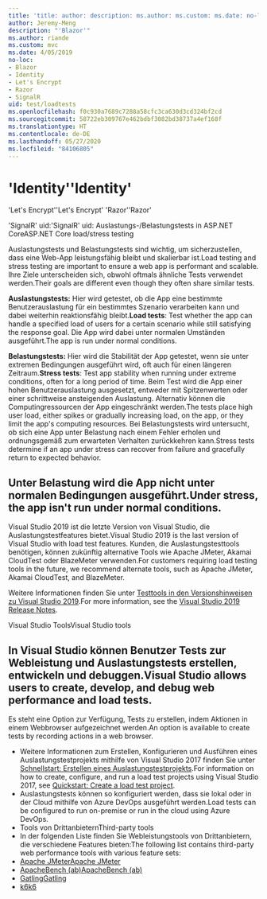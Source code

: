 ```yaml
---
title: 'title: author: description: ms.author: ms.custom: ms.date: no-loc:'
author: Jeremy-Meng
description: "'Blazor'"
ms.author: riande
ms.custom: mvc
ms.date: 4/05/2019
no-loc:
- Blazor
- Identity
- Let's Encrypt
- Razor
- SignalR
uid: test/loadtests
ms.openlocfilehash: f0c930a7689c7288a58cfc3ca630d3cd324bf2cd
ms.sourcegitcommit: 58722eb309767e462bdbf3082bd38737a4ef168f
ms.translationtype: HT
ms.contentlocale: de-DE
ms.lasthandoff: 05/27/2020
ms.locfileid: "84106805"
---
```

# <a name="aspnet-core-loadstress-testing"></a><span data-ttu-id="a20c4-103">'Identity'</span><span class="sxs-lookup"><span data-stu-id="a20c4-103">'Identity'</span></span>

<span data-ttu-id="a20c4-104">'Let's Encrypt'</span><span class="sxs-lookup"><span data-stu-id="a20c4-104">'Let's Encrypt'</span></span> <span data-ttu-id="a20c4-105">'Razor'</span><span class="sxs-lookup"><span data-stu-id="a20c4-105">'Razor'</span></span>

<span data-ttu-id="a20c4-106">'SignalR' uid:</span><span class="sxs-lookup"><span data-stu-id="a20c4-106">'SignalR' uid:</span></span> <span data-ttu-id="a20c4-107">Auslastungs-/Belastungstests in ASP.NET Core</span><span class="sxs-lookup"><span data-stu-id="a20c4-107">ASP.NET Core load/stress testing</span></span>

<span data-ttu-id="a20c4-108">Auslastungstests und Belastungstests sind wichtig, um sicherzustellen, dass eine Web-App leistungsfähig bleibt und skalierbar ist.</span><span class="sxs-lookup"><span data-stu-id="a20c4-108">Load testing and stress testing are important to ensure a web app is performant and scalable.</span></span> <span data-ttu-id="a20c4-109">Ihre Ziele unterscheiden sich, obwohl oftmals ähnliche Tests verwendet werden.</span><span class="sxs-lookup"><span data-stu-id="a20c4-109">Their goals are different even though they often share similar tests.</span></span>

<span data-ttu-id="a20c4-110">**Auslastungstests:** Hier wird getestet, ob die App eine bestimmte Benutzerauslastung für ein bestimmtes Szenario verarbeiten kann und dabei weiterhin reaktionsfähig bleibt.</span><span class="sxs-lookup"><span data-stu-id="a20c4-110">**Load tests**: Test whether the app can handle a specified load of users for a certain scenario while still satisfying the response goal.</span></span> <span data-ttu-id="a20c4-111">Die App wird dabei unter normalen Umständen ausgeführt.</span><span class="sxs-lookup"><span data-stu-id="a20c4-111">The app is run under normal conditions.</span></span>

<span data-ttu-id="a20c4-112">**Belastungstests:** Hier wird die Stabilität der App getestet, wenn sie unter extremen Bedingungen ausgeführt wird, oft auch für einen längeren Zeitraum.</span><span class="sxs-lookup"><span data-stu-id="a20c4-112">**Stress tests**: Test app stability when running under extreme conditions, often for a long period of time.</span></span> <span data-ttu-id="a20c4-113">Beim Test wird die App einer hohen Benutzerauslastung ausgesetzt, entweder mit Spitzenwerten oder einer schrittweise ansteigenden Auslastung. Alternativ können die Computingressourcen der App eingeschränkt werden.</span><span class="sxs-lookup"><span data-stu-id="a20c4-113">The tests place high user load, either spikes or gradually increasing load, on the app, or they limit the app's computing resources.</span></span> <span data-ttu-id="a20c4-114">Bei Belastungstests wird untersucht, ob sich eine App unter Belastung nach einem Fehler erholen und ordnungsgemäß zum erwarteten Verhalten zurückkehren kann.</span><span class="sxs-lookup"><span data-stu-id="a20c4-114">Stress tests determine if an app under stress can recover from failure and gracefully return to expected behavior.</span></span>

## <a name="visual-studio-tools"></a><span data-ttu-id="a20c4-115">Unter Belastung wird die App nicht unter normalen Bedingungen ausgeführt.</span><span class="sxs-lookup"><span data-stu-id="a20c4-115">Under stress, the app isn't run under normal conditions.</span></span>

<span data-ttu-id="a20c4-116">Visual Studio 2019 ist die letzte Version von Visual Studio, die Auslastungstestfeatures bietet.</span><span class="sxs-lookup"><span data-stu-id="a20c4-116">Visual Studio 2019 is the last version of Visual Studio with load test features.</span></span> <span data-ttu-id="a20c4-117">Kunden, die Auslastungstesttools benötigen, können zukünftig alternative Tools wie Apache JMeter, Akamai CloudTest oder BlazeMeter verwenden.</span><span class="sxs-lookup"><span data-stu-id="a20c4-117">For customers requiring load testing tools in the future, we recommend alternate tools, such as Apache JMeter, Akamai CloudTest, and BlazeMeter.</span></span>

<span data-ttu-id="a20c4-118">Weitere Informationen finden Sie unter [Testtools in den Versionshinweisen zu Visual Studio 2019](/visualstudio/releases/2019/release-notes-v16.0#test-tools).</span><span class="sxs-lookup"><span data-stu-id="a20c4-118">For more information, see the [Visual Studio 2019 Release Notes](/visualstudio/releases/2019/release-notes-v16.0#test-tools).</span></span>

<span data-ttu-id="a20c4-119">Visual Studio Tools</span><span class="sxs-lookup"><span data-stu-id="a20c4-119">Visual Studio tools</span></span>

## <a name="third-party-tools"></a><span data-ttu-id="a20c4-120">In Visual Studio können Benutzer Tests zur Webleistung und Auslastungstests erstellen, entwickeln und debuggen.</span><span class="sxs-lookup"><span data-stu-id="a20c4-120">Visual Studio allows users to create, develop, and debug web performance and load tests.</span></span>

<span data-ttu-id="a20c4-121">Es steht eine Option zur Verfügung, Tests zu erstellen, indem Aktionen in einem Webbrowser aufgezeichnet werden.</span><span class="sxs-lookup"><span data-stu-id="a20c4-121">An option is available to create tests by recording actions in a web browser.</span></span>

* <span data-ttu-id="a20c4-122">Weitere Informationen zum Erstellen, Konfigurieren und Ausführen eines Auslastungstestprojekts mithilfe von Visual Studio 2017 finden Sie unter [Schnellstart: Erstellen eines Auslastungstestprojekts](/visualstudio/test/quickstart-create-a-load-test-project?view=vs-2017).</span><span class="sxs-lookup"><span data-stu-id="a20c4-122">For information on how to create, configure, and run a load test projects using Visual Studio 2017, see [Quickstart: Create a load test project](/visualstudio/test/quickstart-create-a-load-test-project?view=vs-2017).</span></span>
* <span data-ttu-id="a20c4-123">Auslastungstests können so konfiguriert werden, dass sie lokal oder in der Cloud mithilfe von Azure DevOps ausgeführt werden.</span><span class="sxs-lookup"><span data-stu-id="a20c4-123">Load tests can be configured to run on-premise or run in the cloud using Azure DevOps.</span></span>
* <span data-ttu-id="a20c4-124">Tools von Drittanbietern</span><span class="sxs-lookup"><span data-stu-id="a20c4-124">Third-party tools</span></span>
* <span data-ttu-id="a20c4-125">In der folgenden Liste finden Sie Webleistungstools von Drittanbietern, die verschiedene Features bieten:</span><span class="sxs-lookup"><span data-stu-id="a20c4-125">The following list contains third-party web performance tools with various feature sets:</span></span>
* [<span data-ttu-id="a20c4-126">Apache JMeter</span><span class="sxs-lookup"><span data-stu-id="a20c4-126">Apache JMeter</span></span>](https://jmeter.apache.org/)
* [<span data-ttu-id="a20c4-127">ApacheBench (ab)</span><span class="sxs-lookup"><span data-stu-id="a20c4-127">ApacheBench (ab)</span></span>](https://httpd.apache.org/docs/2.4/programs/ab.html)
* [<span data-ttu-id="a20c4-128">Gatling</span><span class="sxs-lookup"><span data-stu-id="a20c4-128">Gatling</span></span>](https://gatling.io/)
* [<span data-ttu-id="a20c4-129">k6</span><span class="sxs-lookup"><span data-stu-id="a20c4-129">k6</span></span>](https://k6.io)

